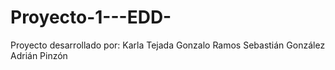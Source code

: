 # Proyecto-1---EDD-
Proyecto desarrollado por: 
Karla Tejada
Gonzalo Ramos
Sebastián González
Adrián Pinzón 
